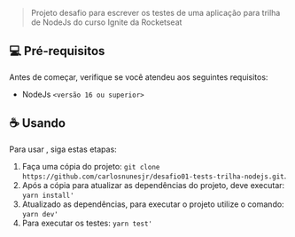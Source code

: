 > Projeto desafio para escrever os testes de uma aplicação para trilha de NodeJs do curso Ignite da Rocketseat


## 💻 Pré-requisitos

Antes de começar, verifique se você atendeu aos seguintes requisitos:
<!---Estes são apenas requisitos de exemplo. Adicionar, duplicar ou remover conforme necessário--->
* NodeJs `<versão 16 ou superior>`

## ☕ Usando <desafio01-tests-trilha-nodejs>

Para usar <desafio01-solid-trilha-nodejs>, siga estas etapas:

1. Faça uma cópia do projeto: `git clone https://github.com/carlosnunesjr/desafio01-tests-trilha-nodejs.git`.
2. Após a cópia para atualizar as dependências do projeto, deve executar: `yarn install'` 
3. Atualizado as dependências, para executar o projeto utilize o comando: `yarn dev'`
4. Para executar os testes: `yarn test'`
